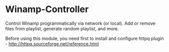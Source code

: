 # Winamp-Controller

Control Winamp programmatically via network (or local). Add or remove files from playlist, generate random playlist, and more.

Before using this module, you need first to install and configure httpq plugin - http://httpq.sourceforge.net/reference.html
